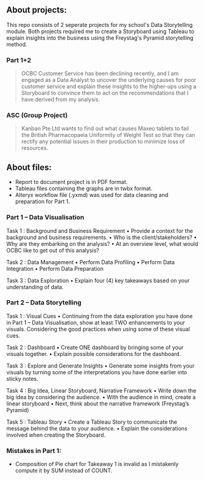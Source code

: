## About projects:
This repo consists of 2 seperate projects for my school's Data Storytelling module. Both projects required me to create a Storyboard using Tableau to explain insights into the business using the Freystag's Pyramid storytelling method. 

### Part 1+2
> OCBC Customer Service has been declining recently, and I am engaged as a Data Analyst to uncover the underlying causes for poor customer service and explain these insights to the higher-ups using a Storyboard to convince them to act on the recommendations that I have derived from my analysis.

### ASC (Group Project)
> Kanban Pte Ltd wants to find out what causes Maxeo tablets to fail the British Pharmacopaeia Uniformity of Weight Test so that they can rectify any potential issues in their production to minimize loss of resources.

## About files:
- Report to document project is in PDF format.
- Tableau files containing the graphs are in twbx format.
- Alteryx workflow file (.yxmd) was used for data cleaning and preparation for Part 1.

### Part 1 – Data Visualisation
Task 1 : Background and Business Requirement
•	Provide a context for the background and business requirements.
•	Who is the client/stakeholders?
•	Why are they embarking on the analysis?
•	At an overview level, what would OCBC like to get out of this analysis?

Task 2 : Data Management
•	Perform Data Profiling
•	Perform Data Integration
•	Perform Data Preparation

Task 3 : Data Exploration
•	Explain four (4) key takeaways based on your understanding of data.

### Part 2 – Data Storytelling

Task 1 : Visual Cues
•	Continuing from the data exploration you have done in Part 1 – Data Visualisation, show at least TWO enhancements to your visuals. Considering the good practices when using some of these visual cues.

Task 2 : Dashboard
•	Create ONE dashboard by bringing some of your visuals together. 
•	Explain possible considerations for the dashboard.

Task 3 : Explore and Generate Insights 
•	Generate some insights from your visuals by turning some of the interpretations you have done earlier into sticky notes. 

Task 4 : Big Idea, Linear Storyboard, Narrative Framework
•	Write down the big idea by considering the audience.
•	With the audience in mind, create a linear storyboard 
•	Next, think about the narrative framework (Freystag’s Pyramid) 

Task 5 : Tableau Story
•	Create a Tableau Story to communicate the message behind the data to your audience.
•	Explain the considerations involved when creating the Storyboard.


### Mistakes in Part 1:
- Composition of Pie chart for Takeaway 1 is invalid as I mistakenly compute it by SUM instead of COUNT.
